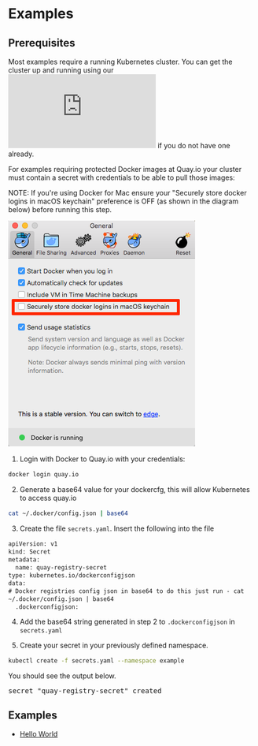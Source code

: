 
# Examples

## Prerequisites

Most examples require a running Kubernetes cluster. You can get the cluster up and running using our ![Tutorial](https://github.com/Alfresco/alfresco-anaxes-shipyard/tree/master/docs/running-a-cluster.md) if you do not have one already.

For examples requiring protected Docker images at Quay.io your cluster must contain a secret with credentials to be able to pull those images:

NOTE: If you're using Docker for Mac ensure your "Securely store docker logins in macOS keychain" preference is OFF (as shown in the diagram below) before running this step.

![Docker Preferences](./diagrams/docker-preferences.png)

1. Login with Docker to Quay.io with your credentials:

```bash
docker login quay.io
```

2. Generate a base64 value for your dockercfg, this will allow Kubernetes to access quay.io

```bash
cat ~/.docker/config.json | base64
```

3. Create the file <code>secrets.yaml</code>. Insert the following into the file

```
apiVersion: v1
kind: Secret
metadata:
  name: quay-registry-secret
type: kubernetes.io/dockerconfigjson
data:
# Docker registries config json in base64 to do this just run - cat ~/.docker/config.json | base64
  .dockerconfigjson:
``` 

4. Add the base64 string generated in step 2 to <code>.dockerconfigjson</code> in <code>secrets.yaml</code>

5. Create your secret in your previously defined namespace.

```bash
kubectl create -f secrets.yaml --namespace example
```

You should see the output below.

<pre>
secret "quay-registry-secret" created
</pre>

## Examples

* [Hello World](https://github.com/Alfresco/alfresco-anaxes-hello-world)